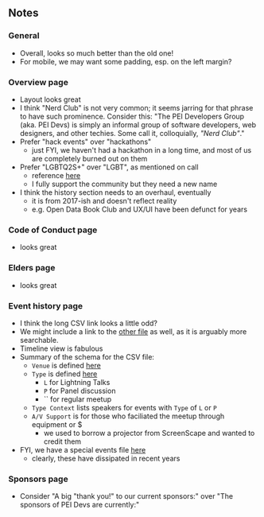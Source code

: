 
## Notes

### General

* Overall, looks so much better than the old one!
* For mobile, we may want some padding, esp. on the left margin?

### Overview page

* Layout looks great
* I think "Nerd Club" is not very common; it seems jarring for that phrase to have such prominence. Consider this: "The PEI Developers Group (aka. PEI Devs) is simply an informal group of software developers, web designers, and other techies. Some call it, colloquially, *"Nerd Club"*."
* Prefer "hack events" over "hackathons"
    - just FYI, we haven't had a hackathon in a long time, and most of us are completely burned out on them 
* Prefer "LGBTQ2S+" over "LGBT", as mentioned on call
    - reference [here](https://en.wiktionary.org/wiki/LGBTQ2S%2B)
    - I fully support the community but they need a new name
* I think the history section needs to an overhaul, eventually
    - it is from 2017-ish and doesn't reflect reality
    - e.g. Open Data Book Club and UX/UI have been defunct for years 

### Code of Conduct page

* looks great

### Elders page

* looks great

### Event history page

* I think the long CSV link looks a little odd?  
* We might include a link to the [other file](https://github.com/peidevs/Event_Resources/blob/master/MeetUps.md) as well, as it is arguably more searchable.
* Timeline view is fabulous
* Summary of the schema for the CSV file:
    - `Venue` is defined [here](https://github.com/peidevs/Event_Resources/blob/master/Venue_v2.csv)
    - `Type` is defined [here](https://github.com/peidevs/Event_Resources/blob/master/Type_v2.csv)
        - `L` for Lightning Talks
        - `P` for Panel discussion
        - `` for regular meetup
    - `Type Context` lists speakers for events with `Type` of `L` or `P`
    - `A/V Support` is for those who faciliated the meetup through equipment or $
        - we used to borrow a projector from ScreenScape and wanted to credit them
* FYI, we have a special events file [here](https://github.com/peidevs/Event_Resources/blob/master/SpecialEvents.csv)
    - clearly, these have dissipated in recent years

### Sponsors page

* Consider "A big "thank you!" to our current sponsors:" over "The sponsors of PEI Devs are currently:"



